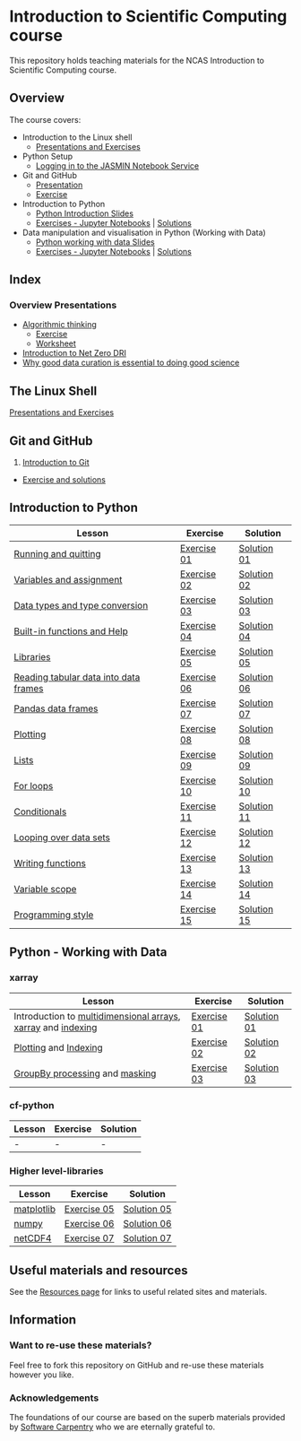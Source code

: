 # Introduction to Scientific Computing course
This repository holds teaching materials for the NCAS Introduction to Scientific Computing course.  

## Overview  

The course covers:  
- Introduction to the Linux shell
  - [Presentations and Exercises](https://ncasuk.github.io/ncas-isc-shell/)
- Python Setup
  - [Logging in to the JASMIN Notebook Service ](https://github.com/ncasuk/ncas-isc/blob/main/setup/Logging_in_to_the_JASMIN_Notebook_Service.pdf)
- Git and GitHub
  - [Presentation](https://github.com/ncasuk/ncas-isc/tree/main/version_control)  
  - [Exercise](https://github.com/ncasuk/ncas-isc/tree/main/version_control)
- Introduction to Python
  - [Python Introduction Slides](https://github.com/ncasuk/ncas-isc/blob/main/python-intro/README.md) 
  - [Exercises - Jupyter Notebooks](https://github.com/ncasuk/ncas-isc/tree/main/python-intro/exercises) | [Solutions](https://github.com/ncasuk/ncas-isc/tree/main/python-intro/solutions) 
- Data manipulation and visualisation in Python (Working with Data)
  - [Python working with data Slides](https://github.com/ncasuk/ncas-isc/tree/main/python-data/README.md) 
  - [Exercises - Jupyter Notebooks](https://github.com/ncasuk/ncas-isc/tree/main/python-data/exercises) | [Solutions](https://github.com/ncasuk/ncas-isc/tree/main/python-data/solutions)

## Index  
### Overview Presentations  
* [Algorithmic thinking](https://github.com/ncasuk/ncas-isc/blob/main/working_practices/Algorithmic_thinking.pdf)  
    * [Exercise](https://github.com/ncasuk/ncas-isc/blob/main/working_practices/Algorithmic_thinking_exercise_1.pdf)  
    * [Worksheet](https://github.com/ncasuk/ncas-isc/blob/main/working_practices/Algorithmic_thinking_exercise_1_worksheet.pdf)
* [Introduction to Net Zero DRI](https://github.com/ncasuk/ncas-isc/blob/main/working_practices/Introduction_to_Net_Zero.pdf)
* [Why good data curation is essential to doing good science](https://github.com/ncasuk/ncas-isc/blob/main/working_practices/Why_good_data_management_is_essential_for_good_science.pdf)  

## The Linux Shell  
[Presentations and Exercises](https://ncasuk.github.io/ncas-isc-shell/) 

## Git and GitHub
1. [Introduction to Git](https://github.com/ncasuk/ncas-isc/blob/main/version_control/01_git_intro.pdf)
* [Exercise and solutions](https://github.com/ncasuk/ncas-isc/blob/main/version_control/01_git_exercise.md) 

## Introduction to Python

| Lesson | Exercise | Solution |
| ------ | -------- | -------- |
| [Running and quitting](https://swcarpentry.github.io/python-novice-gapminder/01-run-quit.html) | [Exercise 01](https://github.com/ncasuk/ncas-isc/blob/main/python-intro/exercises/ex01_running_notebooks.ipynb) | [Solution 01](https://github.com/ncasuk/ncas-isc/blob/main/python-intro/exercises/ex01_running_notebooks.ipynb) |
| [Variables and assignment](https://swcarpentry.github.io/python-novice-gapminder/02-variables.html) | [Exercise 02](https://github.com/ncasuk/ncas-isc/blob/main/python-intro/exercises/ex02_variables_assignment.ipynb) | [Solution 02](https://github.com/ncasuk/ncas-isc/blob/main/python-intro/exercises/ex02_variables_assignment.ipynb) |
| [Data types and type conversion](https://swcarpentry.github.io/python-novice-gapminder/03-types-conversion.html) | [Exercise 03](https://github.com/ncasuk/ncas-isc/blob/main/python-intro/exercises/ex03_data_types.ipynb) | [Solution 03](https://github.com/ncasuk/ncas-isc/blob/main/python-intro/exercises/ex03_data_types.ipynb) |
| [Built-in functions and Help](https://swcarpentry.github.io/python-novice-gapminder/04-built-in.html) | [Exercise 04](https://github.com/ncasuk/ncas-isc/blob/main/python-intro/exercises/ex04_built_in_functions.ipynb) | [Solution 04](https://github.com/ncasuk/ncas-isc/blob/main/python-intro/exercises/ex04_built_in_functions.ipynb) |
| [Libraries](https://swcarpentry.github.io/python-novice-gapminder/06-libraries.html) | [Exercise 05](https://github.com/ncasuk/ncas-isc/blob/main/python-intro/exercises/ex06_libraries.ipynb) | [Solution 05](https://github.com/ncasuk/ncas-isc/blob/main/python-intro/exercises/ex06_libraries.ipynb) |
| [Reading tabular data into data frames](https://swcarpentry.github.io/python-novice-gapminder/07-reading-tabular.html) | [Exercise 06](https://github.com/ncasuk/ncas-isc/blob/main/python-intro/exercises/ex07_dataframes.ipynb) | [Solution 06](https://github.com/ncasuk/ncas-isc/blob/main/python-intro/exercises/ex07_dataframes.ipynb) |
| [Pandas data frames](https://swcarpentry.github.io/python-novice-gapminder/08-data-frames.html) | [Exercise 07](https://github.com/ncasuk/ncas-isc/blob/main/python-intro/exercises/ex08_pandas_dataframes.ipynb) | [Solution 07](https://github.com/ncasuk/ncas-isc/blob/main/python-intro/exercises/ex08_pandas_dataframes.ipynb) |
| [Plotting](https://swcarpentry.github.io/python-novice-gapminder/09-plotting.html) | [Exercise 08](https://github.com/ncasuk/ncas-isc/blob/main/python-intro/exercises/ex09_plotting.ipynb) | [Solution 08](https://github.com/ncasuk/ncas-isc/blob/main/python-intro/exercises/ex09_plotting.ipynb) |
| [Lists](https://swcarpentry.github.io/python-novice-gapminder/11-lists.html) | [Exercise 09](https://github.com/ncasuk/ncas-isc/blob/main/python-intro/exercises/ex11_lists.ipynb) | [Solution 09](https://github.com/ncasuk/ncas-isc/blob/main/python-intro/exercises/ex11_lists.ipynb) |
| [For loops](https://swcarpentry.github.io/python-novice-gapminder/12-for-loops.html) | [Exercise 10](https://github.com/ncasuk/ncas-isc/blob/main/python-intro/exercises/ex12_for_loops.ipynb) | [Solution 10](https://github.com/ncasuk/ncas-isc/blob/main/python-intro/exercises/ex12_for_loops.ipynb) |
| [Conditionals](https://swcarpentry.github.io/python-novice-gapminder/13-conditionals.html) | [Exercise 11](https://github.com/ncasuk/ncas-isc/blob/main/python-intro/exercises/ex13_conditionals.ipynb) | [Solution 11](https://github.com/ncasuk/ncas-isc/blob/main/python-intro/exercises/ex13_conditionals.ipynb) |
| [Looping over data sets](https://swcarpentry.github.io/python-novice-gapminder/14-looping-data-sets.html) | [Exercise 12](https://github.com/ncasuk/ncas-isc/blob/main/python-intro/exercises/ex14_looping_data_sets.ipynb) | [Solution 12](https://github.com/ncasuk/ncas-isc/blob/main/python-intro/exercises/ex14_looping_data_sets.ipynb) |
| [Writing functions](https://swcarpentry.github.io/python-novice-gapminder/16-writing-functions.html) | [Exercise 13](https://github.com/ncasuk/ncas-isc/blob/main/python-intro/exercises/ex16_writing_functions.ipynb) | [Solution 13](https://github.com/ncasuk/ncas-isc/blob/main/python-intro/exercises/ex16_writing_functions.ipynb) |
| [Variable scope](https://swcarpentry.github.io/python-novice-gapminder/17-scope.html) | [Exercise 14](https://github.com/ncasuk/ncas-isc/blob/main/python-intro/exercises/ex17_variable_scope.ipynb) | [Solution 14](https://github.com/ncasuk/ncas-isc/blob/main/python-intro/exercises/ex17_variable_scope.ipynb) |
| [Programming style](https://swcarpentry.github.io/python-novice-gapminder/18-style.html) | [Exercise 15](https://github.com/ncasuk/ncas-isc/blob/main/python-intro/exercises/ex18_programming_style.ipynb) | [Solution 15](https://github.com/ncasuk/ncas-isc/blob/main/python-intro/exercises/ex18_programming_style.ipynb) |

## Python - Working with Data

### xarray
| Lesson | Exercise | Solution |
| ------ | -------- | -------- |
| Introduction to [multidimensional arrays](https://geohackweek.github.io/nDarrays/01-introduction/), [xarray](https://geohackweek.github.io/nDarrays/02-xarray-architecture/) and [indexing](https://geohackweek.github.io/nDarrays/03-label-based-indexing/) | [Exercise 01]() | [Solution 01]() |
| [Plotting]() and [Indexing]() | [Exercise 02]() | [Solution 02]() |
| [GroupBy processing]() and [masking]() | [Exercise 03]() | [Solution 03]() |

### cf-python
| Lesson | Exercise | Solution |
| ------ | -------- | -------- |
| -      |  -       | -        |

### Higher level-libraries
| Lesson | Exercise | Solution |
| ------ | -------- | -------- |
| [matplotlib]() | [Exercise 05]() | [Solution 05]() |
| [numpy]() | [Exercise 06]() | [Solution 06]() |
| [netCDF4]() | [Exercise 07]() | [Solution 07]() | 



## Useful materials and resources

See the [Resources page](resources.md) for links to useful related sites and materials.

## Information  
### Want to re-use these materials?  
Feel free to fork this repository on GitHub and re-use these materials however you like.  

### Acknowledgements  
The foundations of our course are based on the superb materials provided by [Software Carpentry](https://software-carpentry.org/) who we are eternally grateful to. 
